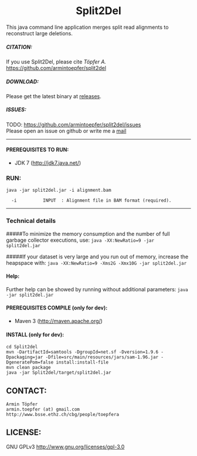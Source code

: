 <h1 align="center">Split2Del</h1>
This java command line application merges split read alignments to reconstruct large deletions.

##### CITATION:
If you use Split2Del, please cite <i>Töpfer A.</i> https://github.com/armintoepfer/split2del

##### DOWNLOAD:
Please get the latest binary at [releases](https://github.com/armintoepfer/split2del/releases/latest).

##### ISSUES:
TODO: https://github.com/armintoepfer/split2del/issues  
Please open an issue on github or write me a [mail](https://github.com/armintoepfer/split2del/blob/master/README.md#contact)

- - -

#### PREREQUISITES TO RUN:
 - JDK 7 (http://jdk7.java.net/)

### RUN:  
 `java -jar split2del.jar -i alignment.bam`  
 
```
  -i          INPUT  : Alignment file in BAM format (required).
```
- - -
### Technical details
#####To minimize the memory consumption and the number of full garbage collector executions, use:
`java -XX:NewRatio=9 -jar split2del.jar`

#####If your dataset is very large and you run out of memory, increase the heapspace with:
`java -XX:NewRatio=9 -Xms2G -Xmx10G -jar split2del.jar`

#### Help:
 Further help can be showed by running without additional parameters:
  `java -jar split2del.jar`

#### PREREQUISITES COMPILE (only for dev):
 - Maven 3 (http://maven.apache.org/)

#### INSTALL (only for dev):
    cd Split2del
    mvn -DartifactId=samtools -DgroupId=net.sf -Dversion=1.9.6 -Dpackaging=jar -Dfile=src/main/resources/jars/sam-1.96.jar -DgeneratePom=false install:install-file
    mvn clean package
    java -jar Split2del/target/split2del.jar

## CONTACT:
    Armin Töpfer
    armin.toepfer (at) gmail.com
    http://www.bsse.ethz.ch/cbg/people/toepfera

## LICENSE:
 GNU GPLv3 http://www.gnu.org/licenses/gpl-3.0
